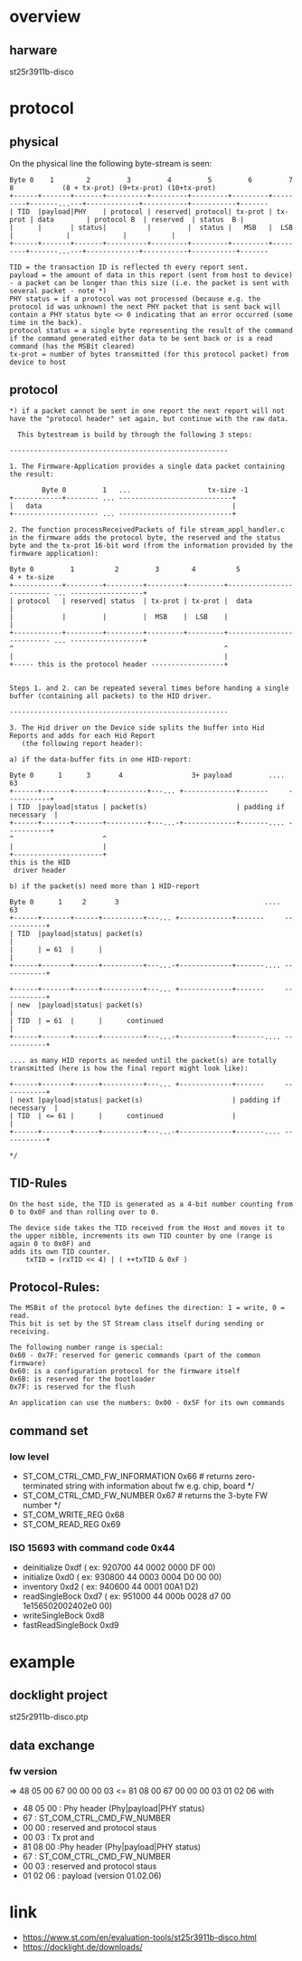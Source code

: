 # overview

## harware 
st25r3911b-disco

# protocol

## physical
On the physical line the following byte-stream is seen: 

    Byte 0    1        2         3         4         5         6         7      8            (8 + tx-prot) (9+tx-prot) (10+tx-prot)                
    +------+-------+-------+----------+---------+---------+---------+---------+-------...---+-------------+-----------+-----------+-------
    | TID  |payload|PHY    | protocol | reserved| protocol| tx-prot | tx-prot | data        | protocol B  | reserved  | status  B |                
    |      |       | status|          |         |  status |   MSB   |  LSB    |             |             |           |
    +------+-------+-------+----------+---------+---------+---------+---------+-------...---+-------------+-----------+-----------+-------

    TID = the transaction ID is reflected th every report sent.
    payload = the amount of data in this report (sent from host to device) - a packet can be longer than this size (i.e. the packet is sent with several packet - note *)
    PHY status = if a protocol was not processed (because e.g. the protocol id was unknown) the next PHY packet that is sent back will contain a PHY status byte <> 0 indicating that an error occurred (some time in the back).
    protocol status = a single byte representing the result of the command if the command generated either data to be sent back or is a read command (has the MSBit cleared)
    tx-prot = number of bytes transmitted (for this protocol packet) from device to host

## protocol
    *) if a packet cannot be sent in one report the next report will not have the "protocol header" set again, but continue with the raw data. 
	
	  This bytestream is build by through the following 3 steps:

    ------------------------------------------------------

    1. The Firmware-Application provides a single data packet containing the result:

	        Byte 0         1   ...                   tx-size -1
    +------------+-------- ... ----------------------------+
    |   data                                               |
    +--------------------- ... ----------------------------+

	2. The function processReceivedPackets of file stream_appl_handler.c in the firmware adds the protocol byte, the reserved and the status byte and the tx-prot 16-bit word (from the information provided by the firmware application):

    Byte 0         1          2         3        4          5                                   4 + tx-size
    +------------+---------+---------+---------+---------+-------------------------- ... ------------------+
    | protocol   | reserved| status  | tx-prot | tx-prot |  data                                           |
    |            |         |         |  MSB    |  LSB    |                                                 |
    +------------+---------+---------+---------+---------+-------------------------- ... ------------------+
    ^                                                    ^
    |                                                    |
    +----- this is the protocol header ------------------+


    Steps 1. and 2. can be repeated several times before handing a single buffer (containing all packets) to the HID driver.

    ------------------------------------------------------

    3. The Hid driver on the Device side splits the buffer into Hid Reports and adds for each Hid Report 
       (the following report header):

    a) if the data-buffer fits in one HID-report:

    Byte 0      1      3       4                 3+ payload         ....       63
    +------+-------+-------+----------+---... +-------------+-------     -----------+
    | TID  |payload|status | packet(s)                      | padding if necessary  | 
    +------+-------+-------+----------+---...-+-------------+-------.... -----------+
    ^                      ^
    |                      |
    +----------------------+
    this is the HID
     driver header

    b) if the packet(s) need more than 1 HID-report

    Byte 0      1     2       3                                    ....       63
    +------+-------+------+----------+---... +-------------+-------     -----------+
    | TID  |payload|status| packet(s)                                              | 
    |      | = 61  |      |                                                        |
    +------+-------+------+----------+---...-+-------------+-------.... -----------+
		           
    +------+-------+------+----------+---... +-------------+-------     -----------+
    | new  |payload|status| packet(s)                                              | 
    | TID  | = 61  |      |      continued                                         |
    +------+-------+------+----------+---...-+-------------+-------.... -----------+

    .... as many HID reports as needed until the packet(s) are totally transmitted (here is how the final report might look like):

    +------+-------+------+----------+---... +-------------+-------     -----------+
    | next |payload|status| packet(s)                      | padding if necessary  | 
    | TID  | <= 61 |      |      continued                 |                       |
    +------+-------+------+----------+---...-+-------------+-------.... -----------+

    */


## TID-Rules

    On the host side, the TID is generated as a 4-bit number counting from 0 to 0x0F and than rolling over to 0. 

    The device side takes the TID received from the Host and moves it to the upper nibble, increments its own TID counter by one (range is again 0 to 0x0F) and 
    adds its own TID counter.
        txTID = (rxTID << 4) | ( ++txTID & 0xF )

## Protocol-Rules:

    The MSBit of the protocol byte defines the direction: 1 = write, 0 = read.
	This bit is set by the ST Stream class itself during sending or receiving.
	
    The following number range is special:
	0x60 - 0x7F: reserved for generic commands (part of the common firmware)
	0x60: is a configuration protocol for the firmware itself 
	0x6B: is reserved for the bootloader
	0x7F: is reserved for the flush
	
	An application can use the numbers: 0x00 - 0x5F for its own commands

## command set

### low level
- ST_COM_CTRL_CMD_FW_INFORMATION  0x66  # returns zero-terminated string with information about fw e.g. chip, board */
- ST_COM_CTRL_CMD_FW_NUMBER  		0x67  # returns the 3-byte FW number */
- ST_COM_WRITE_REG 		 		0x68
- ST_COM_READ_REG 				0x69

### ISO 15693 with command code 0x44
- deinitialize 			0xdf ( ex: 920700 44 0002 0000 DF 00)
- initialize 			0xd0 ( ex: 930800 44 0003 0004 D0 00 00)
- inventory 			0xd2 ( ex: 940600 44 0001 00A1 D2)
- readSingleBock		0xd7 ( ex: 951000 44 000b 0028 d7 00 1e156502002402e0 00)
- writeSingleBock		0xd8
- fastReadSingleBock	0xd9

# example

## docklight project
st25r2911b-disco.ptp

## data exchange

### fw version 
=> 48 05 00 67 00 00 00 03 
<= 81 08 00 67 00 00 00 03 01 02 06 
with 
- 48 05 00 : Phy header (Phy|payload|PHY status)
- 67 : ST_COM_CTRL_CMD_FW_NUMBER
- 00 00 : reserved and protocol staus 
- 00 03 : Tx prot 
and 
- 81 08 00 :Phy header (Phy|payload|PHY status) 
- 67 : ST_COM_CTRL_CMD_FW_NUMBER
- 00 03 : reserved and protocol staus 
- 01 02 06  : payload (version 01.02.06)
 
# link
- https://www.st.com/en/evaluation-tools/st25r3911b-disco.html
- https://docklight.de/downloads/

